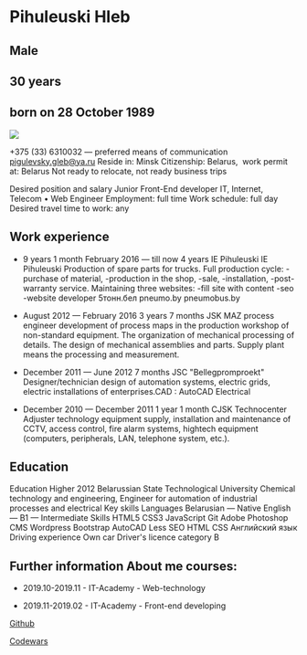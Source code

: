 # Pihuleuski Hleb 

## Male
## 30 years 
## born on 28 October 1989

![](https://sun9-46.userapi.com/c205820/v205820250/572f4/Op6VpKb8q14.jpg)

+375 (33) 6310032 — preferred means of communication pigulevsky.gleb@ya.ru
Reside in: Minsk Citizenship: Belarus, 
work permit at: Belarus Not ready to relocate, not ready business trips

Desired position and salary Junior Front-End developer IT, Internet, Telecom • 
Web Engineer Employment: full time Work schedule: full day Desired travel time to work: any

## Work experience 

- 9 years 1 month February 2016 — till now 4 years IE Pihuleuski IE Pihuleuski Production of spare parts for trucks. Full production cycle: -purchase of material, -production in the shop, -sale, -installation, -post-warranty service. Maintaining three websites: -fill site with content -seo -website developer  5тонн.бел pneumo.by pneumobus.by

- August 2012 — February 2016 3 years 7 months
JSK MAZ process engineer development of process maps in the production workshop of non-standard equipment. The organization of mechanical processing of details. The design of mechanical assemblies and parts. Supply plant means the processing and measurement.

- December 2011 — June 2012 7 months
JSC "Bellegpromproekt" Designer/technician design of automation systems, electric grids, electric installations of enterprises.CAD : AutoCAD Electrical

- December 2010 — December 2011 1 year 1 month
CJSK Technocenter Adjuster technology equipment supply, installation and maintenance of CCTV, access control, fire alarm systems, hightech equipment (computers, peripherals, LAN, telephone system, etc.).

## Education

Education Higher 2012 Belarussian State Technological University Chemical technology and engineering, Engineer for automation of industrial processes and electrical
Key skills Languages Belarusian — Native English — B1 — Intermediate
Skills HTML5      CSS3      JavaScript      Git      Adobe Photoshop      CMS Wordpress  Bootstrap      AutoCAD      Less      SEO      HTML      CSS      Английский язык 
Driving experience Own car Driver's licence category B
## Further information About me courses: 

- 2019.10-2019.11 - IT-Academy - Web-technology 
 
- 2019.11-2019.02 - IT-Academy - Front-end developing

[Github](https://github.com/CasperCarver)

[Codewars](https://www.codewars.com/users/CasperCarver)
